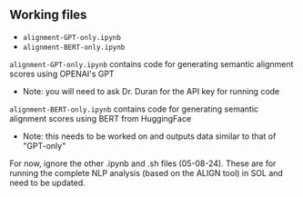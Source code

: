 ## Working files

- `alignment-GPT-only.ipynb`
- `alignment-BERT-only.ipynb`

`alignment-GPT-only.ipynb` contains code for generating semantic alignment scores using OPENAI's GPT
- Note: you will need to ask Dr. Duran for the API key for running code

`alignment-BERT-only.ipynb` contains code for generating semantic alignment scores using BERT from HuggingFace
- Note: this needs to be worked on and outputs data similar to that of "GPT-only"

For now, ignore the other .ipynb and .sh files (05-08-24). These are for running the complete NLP analysis (based on the ALIGN tool) in SOL and need to be updated. 